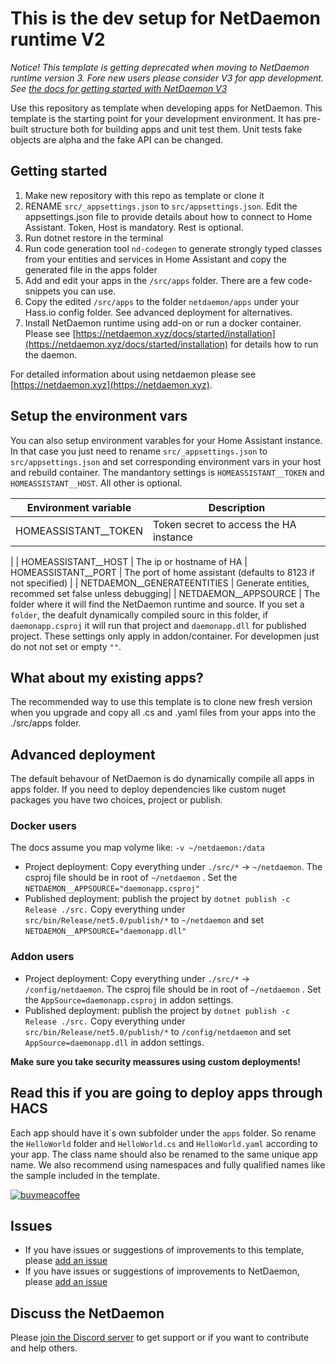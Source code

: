 # This is the dev setup for NetDaemon runtime V2

_Notice! This template is getting deprecated when moving to NetDaemon runtime version 3. Fore new users please consider V3 for app development. See [the docs for getting started with NetDaemon V3](https://netdaemon.xyz/docs/v3/started/get_started)_

Use this repository as template when developing apps for NetDaemon. This template is the starting point for your development environment. It has pre-built structure both for building apps and unit test them. Unit tests fake objects are alpha and the fake API can be changed.

## Getting started

1. Make new repository with this repo as template or clone it
2. RENAME `src/_appsettings.json` to `src/appsettings.json`. Edit the appsettings.json file to provide details about how to connect to Home Assistant. Token, Host is mandatory. Rest is optional. 
3. Run dotnet restore in the terminal
4. Run code generation tool `nd-codegen` to generate strongly typed classes from your entities and services in Home Assistant and copy the generated file in the apps folder
6. Add and edit your apps in the `/src/apps` folder. There are a few code-snippets you can use.
7. Copy the edited `/src/apps` to the folder `netdaemon/apps` under your Hass.io config folder. See advanced deployment for alternatives.
8. Install NetDaemon runtime using add-on or run a docker container. Please see [https://netdaemon.xyz/docs/started/installation](https://netdaemon.xyz/docs/started/installation) for details how to run the daemon.

For detailed information about using netdaemon please see [https://netdaemon.xyz](https://netdaemon.xyz).

## Setup the environment vars
You can also setup environment varables for your Home Assistant instance. In that case you just need to rename `src/_appsettings.json` to `src/appsettings.json` and set corresponding environment vars in your host and rebuild container. The mandantory settings is `HOMEASSISTANT__TOKEN` and `HOMEASSISTANT__HOST`. All other is optional.

| Environment variable | Description |
| ------ | ------ |
| HOMEASSISTANT__TOKEN   |  Token secret to access the HA instance
  |
| HOMEASSISTANT__HOST | The ip or hostname of HA
| HOMEASSISTANT__PORT | The port of home assistant (defaults to 8123 if not specified) |
| NETDAEMON__GENERATEENTITIES | Generate entities, recommed set false unless debugging|
| NETDAEMON__APPSOURCE | The folder where it will find the NetDaemon runtime and source. If you set a `folder`, the deafult dynamically compiled sourc in this folder, if `daemonapp.csproj` it will run that project and `daemonapp.dll` for published project. These settings only apply in addon/container. For developmen just do not not set or empty `""`. 

## What about my existing apps?
The recommended way to use this template is to clone new fresh version when you upgrade and copy all .cs and .yaml files from your apps into the ./src/apps folder. 

## Advanced deployment
The default behavour of NetDaemon is do dynamically compile all apps in apps folder. If you need to deploy dependencies like custom nuget packages you have two choices, project or publish.
### Docker users
The docs assume you map volyme like:
`-v ~/netdaemon:/data`
- Project deployment: Copy everything under `./src/*` -> `~/netdaemon`. The csproj file should be in root of `~/netdaemon` . Set the `NETDAEMON__APPSOURCE="daemonapp.csproj"`
- Published deployment: publish the project by `dotnet publish -c Release ./src.` Copy everything under `src/bin/Release/net5.0/publish/*` to `~/netdaemon` and set `NETDAEMON__APPSOURCE="daemonapp.dll"` 

### Addon users
- Project deployment: Copy everything under `./src/*` -> `/config/netdaemon`. The csproj file should be in root of `~/netdaemon` . Set the `AppSource=daemonapp.csproj` in addon settings.
- Published deployment: publish the project by `dotnet publish -c Release ./src.` Copy everything under `src/bin/Release/net5.0/publish/*` to `/config/netdaemon` and set `AppSource=daemonapp.dll` in addon settings.

**Make sure you take security meassures using custom deployments!** 
## Read this if you are going to deploy apps through HACS

Each app should have it´s own subfolder under the `apps` folder. So rename the `HelloWorld` folder and `HelloWorld.cs` and `HelloWorld.yaml` according to your app. The class name should also be renamed to the same unique app name. We also recommend using namespaces and fully qualified names like the sample included in the template.

[![buymeacoffee](https://www.buymeacoffee.com/assets/img/custom_images/orange_img.png)](https://www.buymeacoffee.com/ij1qXRM6E)

## Issues

- If you have issues or suggestions of improvements to this template, please [add an issue](https://github.com/net-daemon/netdaemon-app-template)
- If you have issues or suggestions of improvements to NetDaemon, please [add an issue](https://github.com/net-daemon/netdaemon/issues)

## Discuss the NetDaemon

Please [join the Discord server](https://discord.gg/K3xwfcX) to get support or if you want to contribute and help others.
